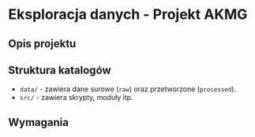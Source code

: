 # Eksploracja danych - Projekt AKMG

## Opis projektu

## Struktura katalogów
- `data/` - zawiera dane surowe (`raw`) oraz przetworzone (`processed`).
- `src/` - zawiera skrypty, moduły itp.

## Wymagania


